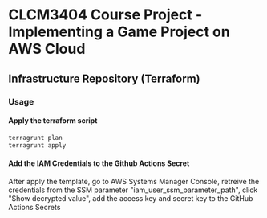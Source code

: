 # CLCM3404 Course Project - Implementing a Game Project on AWS Cloud

## Infrastructure Repository (Terraform)

### Usage

#### Apply the terraform script
```bash
terragrunt plan
terragrunt apply
```

#### Add the IAM Credentials to the Github Actions Secret
After apply the template, go to AWS Systems Manager Console, retreive the credentials from the SSM parameter "iam_user_ssm_parameter_path", click "Show decrypted value", add the access key and secret key to the GitHub Actions Secrets